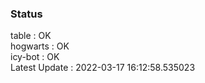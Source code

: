 ### Status


table : OK  
hogwarts : OK  
icy-bot : OK  
Latest Update : 2022-03-17 16:12:58.535023
